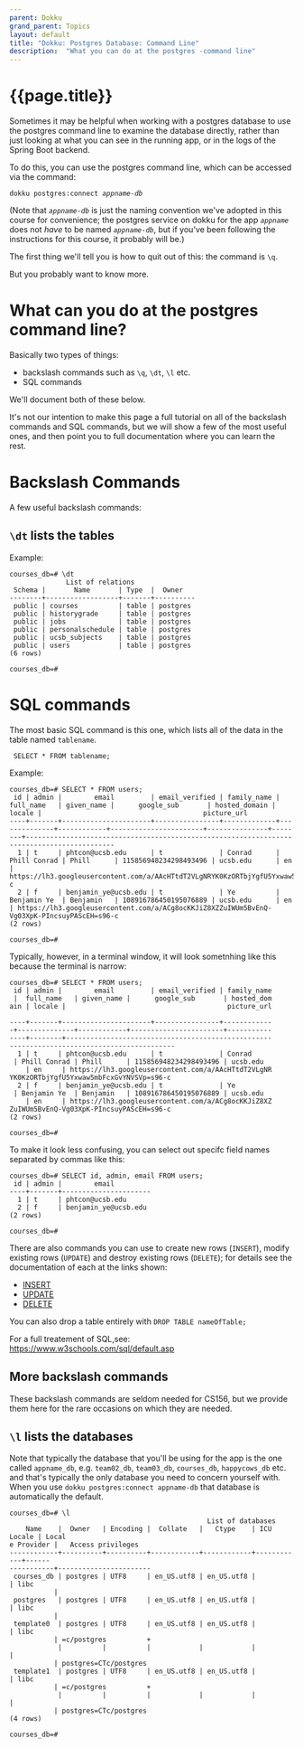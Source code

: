 ```yaml
---
parent: Dokku
grand_parent: Topics
layout: default
title: "Dokku: Postgres Database: Command Line"
description:  "What you can do at the postgres -command line"
---
```


# {{page.title}}

Sometimes it may be helpful when working with a postgres database to use the postgres command line to 
examine the database directly, rather than just looking at what you can see in the running app, or
in the logs of the Spring Boot backend.

To do this, you can use the postgres command line, which can be accessed via the command:

<code>dokku postgres:connect <i>appname-db</i></code>

(Note that <code><i>appname-db</i></code> is just the naming convention we've adopted in this course for convenience; 
the postgres service on dokku for the app  <code><i>appname</i></code> does not *have* to be named  <code><i>appname-db</i></code>,
but if you've been following the instructions for this course, it probably will be.)

The first thing we'll tell you is how to quit out of this: the command is `\q`.    

But you probably want to know more.

# What can you do at the postgres command line?

Basically two types of things:
* backslash commands such as `\q`, `\dt`, `\l` etc.
* SQL commands

We'll document both of these below.

It's not our intention to make this page a full tutorial on all of the backslash commands and SQL commands, but we will show a few of the most useful ones, and then
point you to full documentation where you can learn the rest.

# Backslash Commands

A few useful backslash commands:

## `\dt` lists the tables

Example:
```
courses_db=# \dt
              List of relations
 Schema |       Name       | Type  |  Owner   
--------+------------------+-------+----------
 public | courses          | table | postgres
 public | historygrade     | table | postgres
 public | jobs             | table | postgres
 public | personalschedule | table | postgres
 public | ucsb_subjects    | table | postgres
 public | users            | table | postgres
(6 rows)

courses_db=# 
```



# SQL commands

The most basic SQL command is this one, which lists all of the data in the table named `tablename`.

```
 SELECT * FROM tablename;
```

Example: 

```
courses_db=# SELECT * FROM users;
 id | admin |        email         | email_verified | family_name |  full_name   | given_name |      google_sub       | hosted_domain | locale |                                        picture_url                                         
----+-------+----------------------+----------------+-------------+--------------+------------+-----------------------+---------------+--------+--------------------------------------------------------------------------------------------
  1 | t     | phtcon@ucsb.edu      | t              | Conrad      | Phill Conrad | Phill      | 115856948234298493496 | ucsb.edu      | en     | https://lh3.googleusercontent.com/a/AAcHTtdT2VLgNRYK0KzORTbjYgfU5Yxwaw5mbFcxGvYNVSVp=s96-c
  2 | f     | benjamin_ye@ucsb.edu | t              | Ye          | Benjamin Ye  | Benjamin   | 108916786450195076889 | ucsb.edu      | en     | https://lh3.googleusercontent.com/a/ACg8ocKKJiZ8XZZuIWUm5BvEnQ-Vg03XpK-PIncsuyPAScEH=s96-c
(2 rows)

courses_db=# 
```

Typically, however, in a terminal window, it will look sometnhing like this because the terminal is narrow:

```
courses_db=# SELECT * FROM users;
 id | admin |        email         | email_verified | family_name
 |  full_name   | given_name |      google_sub       | hosted_dom
ain | locale |                                        picture_url
                                         
----+-------+----------------------+----------------+------------
-+--------------+------------+-----------------------+-----------
----+--------+---------------------------------------------------
-----------------------------------------
  1 | t     | phtcon@ucsb.edu      | t              | Conrad     
 | Phill Conrad | Phill      | 115856948234298493496 | ucsb.edu  
    | en     | https://lh3.googleusercontent.com/a/AAcHTtdT2VLgNR
YK0KzORTbjYgfU5Yxwaw5mbFcxGvYNVSVp=s96-c
  2 | f     | benjamin_ye@ucsb.edu | t              | Ye         
 | Benjamin Ye  | Benjamin   | 108916786450195076889 | ucsb.edu  
    | en     | https://lh3.googleusercontent.com/a/ACg8ocKKJiZ8XZ
ZuIWUm5BvEnQ-Vg03XpK-PIncsuyPAScEH=s96-c
(2 rows)

courses_db=# 
```

To make it look less confusing, you can select out specifc field names separated by commas like this:

```
courses_db=# SELECT id, admin, email FROM users;
 id | admin |        email         
----+-------+----------------------
  1 | t     | phtcon@ucsb.edu
  2 | f     | benjamin_ye@ucsb.edu
(2 rows)

courses_db=# 
```

There are also commands you can use to create new rows (`INSERT`), modify existing rows (`UPDATE`) and destroy existing rows (`DELETE`); for details see the documentation of each at the links shown:
* [INSERT](https://www.w3schools.com/sql/sql_insert.asp)
* [UPDATE](https://www.w3schools.com/sql/sql_update.asp)
* [DELETE](https://www.w3schools.com/sql/sql_delete.asp)

You can also drop a table entirely with `DROP TABLE nameOfTable;` 

For a full treatement of SQL,see: <https://www.w3schools.com/sql/default.asp>

## More backslash commands

These backslash commands are seldom needed for CS156, but we provide them here for the rare occasions on which they are needed.

## `\l` lists the databases

Note that typically the database that you'll be using for the app is the one called `appname_db`, e.g. `team02_db`, `team03_db`, `courses_db`, `happycows_db` etc.
and that's typically the only database you need to concern yourself with.   When you use `dokku postgres:connect appname-db` that database is automatically
the default.   

```
courses_db=# \l
                                                 List of databases
    Name    |  Owner   | Encoding |  Collate   |   Ctype    | ICU Locale | Local
e Provider |   Access privileges   
------------+----------+----------+------------+------------+------------+------
-----------+-----------------------
 courses_db | postgres | UTF8     | en_US.utf8 | en_US.utf8 |            | libc 
           | 
 postgres   | postgres | UTF8     | en_US.utf8 | en_US.utf8 |            | libc 
           | 
 template0  | postgres | UTF8     | en_US.utf8 | en_US.utf8 |            | libc 
           | =c/postgres          +
            |          |          |            |            |            |      
           | postgres=CTc/postgres
 template1  | postgres | UTF8     | en_US.utf8 | en_US.utf8 |            | libc 
           | =c/postgres          +
            |          |          |            |            |            |      
           | postgres=CTc/postgres
(4 rows)

courses_db=# 
```
